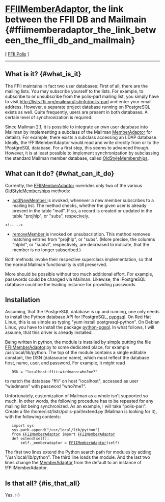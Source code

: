 # [FFIIMemberAdaptor](FFIIMemberAdaptor "wikilink"), the link between the FFII DB and Mailmain {#ffiimemberadaptor_the_link_between_the_ffii_db_and_mailmain}

\[ [ FFII Polis](PolisEn "wikilink") \]

------------------------------------------------------------------------

## What is it? {#what_is_it}

The FFII maintains in fact two user databases: First of all, there are
the mailing lists. You may subscribe yourself to the lists. For example,
to subscribe to or unsubscribe from the polis-parl mailing list, you
simply have to visit <http://lists.ffii.org/mailman/listinfo/polis-parl>
and enter your email address. However, a separate project database
running on !PostgreSQL exists as well. Quite frequently, users are
present in both databases. A certain level of synchronization is
required.

Since Mailman 2.1, it is possible to integrate an own user database into
Mailman by implementing a subclass of the Mailman
[MemberAdaptor](http://cvs.sourceforge.net/viewcvs.py/mailman/mailman/Mailman/MemberAdaptor.py "wikilink")
for details). For example, there exists a subclass accessing an LDAP
database. Ideally, the !FFIIMemberAdaptor would read and write directly
from or to the !PostgreSQL database. For a first step, this seems to
advanced though. However, it is at least possible to implement
synchronization by subclassing the standard Mailman member database,
called
[OldStyleMemberships](http://cvs.sourceforge.net/viewcvs.py/mailman/mailman/Mailman/OldStyleMemberships.py "wikilink").

## What can it do? {#what_can_it_do}

Currently, the [FFIIMemberAdaptor](FFIIMemberAdaptor "wikilink")
overrides only two of the various
[OldStyleMemberships](OldStyleMemberships "wikilink") methods:

-   [addNewMember ](= "wikilink") is invoked, whenever a new member
    subscribes to a mailing list. The method checks, whether the given
    user is already present in the table \"mail\". If so, a record is
    created or updated in the table \"projhlp\", or \"subs\",
    respecively.

```{=html}
<!-- -->
```
-   [removeMember ](= "wikilink") is invoked on unsubscription. This
    method removes matching entries from \"projhlp\", or \"subs\". (More
    precise, the columns \"hlplvl\", or \"sublvl\", respectively, are
    decreased to indicate, that the member is no longer subscribed.)

Both methods invoke their respective superclass implementation, so that
the normal Mailman functionality is still preserved.

More should be possible without too much additional effort. For example,
passwords could be changed via Mailman. Likewise, the !PostgreSQL
database could be the leading instance for providing passwords.

## Installation

Assuming, that the !PostgreSQL database is up and running, one only
needs to install the Python database API for !PostgreSQL,
[pypgsql](http://pypgsql.sourceforge.net/ "wikilink"). On Red Hat Linux,
this is as simple as typing \"yum install postgresql-python\". On Debian
Linux, you have to install the package
[python-pgsql](http://packages.debian.org/stable/non-US/python-pgsql "wikilink").
In what follows, I will assume, that this driver is already installed.

Being written in python, the module is installed by simple putting the
file [FFIIMemberAdaptor](FFIIMemberAdaptor "wikilink").py to some
dedicated place, for example /usr/local/lib/python. The top of the
module contains a single editable constant, the DSN (datasource name),
which must reflect the database host, name, user, and password. For
example, it might read

`   DSN = "localhost:ffii:wiedmann:who?me?"`

to match the database \"ffii\" on host \"localhost\", accessed as user
\"wiedmann\" with password \"who?me?\".

Unfortunately, customization of Mailman as a whole isn\'t supported so
much. In other words, the following procedure has to be repeated for any
mailing list being synchronized. As an example, I will take
\"polis-parl\". Create a file /home/list/lists/polis-parl/extend.py
(Mailman is looking for it), with the following contents:

`   import sys`\
`   sys.path.append("/usr/local/lib/python")`\
`   from `[`FFIIMemberAdaptor`](FFIIMemberAdaptor "wikilink")` import `[`FFIIMemberAdaptor`](FFIIMemberAdaptor "wikilink")\
`   def extend(self):`\
`       self._memberadaptor = `[`FFIIMemberAdaptor`](FFIIMemberAdaptor "wikilink")`(self)`

The first two lines extend the Python search path for modules by adding
\"/usr/local/lib/python\". The third line loads the module. And the last
two lines change the [MemberAdaptor](MemberAdaptor "wikilink") from the
default to an instance of !FFIIMemberAdaptor.

## Is that all? {#is_that_all}

Yes. :-)

